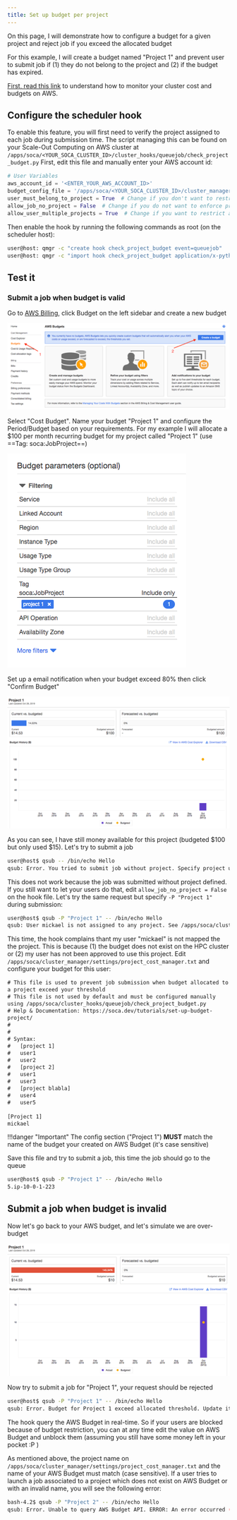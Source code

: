 ```yaml
---
title: Set up budget per project
---
```


On this page, I will demonstrate how to configure a budget for a given project and reject job if you exceed the allocated budget

For this example, I will create a budget named "Project 1" and prevent user to submit job if (1) they do not belong to the project and (2) if the budget has expired.

[First, read this link](../../budget/review-hpc-costs/) to understand how to monitor your cluster cost and budgets on AWS.

## Configure the scheduler hook

To enable this feature, you will first need to verify the project assigned to each job during submission time. The script managing this can be found on your Scale-Out Computing on AWS cluster at `/apps/soca/<YOUR_SOCA_CLUSTER_ID>/cluster_hooks/queuejob/check_project_budget.py`
First, edit this file and manually enter your AWS account id:

~~~python hl_lines="2"
# User Variables
aws_account_id = '<ENTER_YOUR_AWS_ACCOUNT_ID>'
budget_config_file = '/apps/soca/<YOUR_SOCA_CLUSTER_ID>/cluster_manager/settings/project_cost_manager.txt'
user_must_belong_to_project = True  # Change if you don't want to restrict project to a list of users
allow_job_no_project = False  # Change if you do not want to enforce project at job submission
allow_user_multiple_projects = True  # Change if you want to restrict a user to one project
~~~

Then enable the hook by running the following commands as root (on the scheduler host):

~~~bash
user@host: qmgr -c "create hook check_project_budget event=queuejob"
user@host: qmgr -c "import hook check_project_budget application/x-python default /apps/soca/<YOUR_SOCA_CLUSTER_ID>/cluster_hooks/queuejob/check_project_budget.py"
~~~

## Test it

### Submit a job when budget is valid

Go to [AWS Billing](https://aws.amazon.com/billing/home#/), click Budget on the left sidebar and create a new budget

![](../imgs/budget-7.png)

Select "Cost Budget". Name your budget "Project 1" and configure the Period/Budget based on your requirements. 
For my example I will allocate a $100 per month recurring budget for my project called "Project 1" (use ==Tag: soca:JobProject==)

![](../imgs/job-budget-1.png)

Set up a email notification when your budget exceed 80% then click "Confirm Budget"

![](../imgs/job-budget-2.png)

As you can see, I have still money available for this project (budgeted $100 but only used $15). Let's try to submit a job

~~~bash
user@host$ qsub -- /bin/echo Hello
qsub: Error. You tried to submit job without project. Specify project using -P parameter
~~~

This does not work because the job was submitted without project defined. If you still want to let your users do that, edit `allow_job_no_project = False` on the hook file. Let's try the same request but specify `-P "Project 1"` during submission:

~~~bash
user@host$ qsub -P "Project 1" -- /bin/echo Hello
qsub: User mickael is not assigned to any project. See /apps/soca/cluster_manager/settings/project_cost_manager.txt
~~~

This time, the hook complains thant my user "mickael" is not mapped the the project. This is because (1) the budget does not exist on the HPC cluster or (2) my user has not been approved to use this project.
Edit `/apps/soca/cluster_manager/settings/project_cost_manager.txt` and configure your budget for this user:

~~~hl_lines="17 18"
# This file is used to prevent job submission when budget allocated to a project exceed your threshold
# This file is not used by default and must be configured manually using /apps/soca/cluster_hooks/queuejob/check_project_budget.py
# Help & Documentation: https://soca.dev/tutorials/set-up-budget-project/
#
#
# Syntax:
#   [project 1]
#   user1
#   user2
#   [project 2]
#   user1
#   user3
#   [project blabla]
#   user4
#   user5

[Project 1]
mickael
~~~

!!!danger "Important"
    The config section ("Project 1") **MUST** match the name of the budget your created on AWS Budget (it's case sensitive)

Save this file and try to submit a job, this time the job should go to the queue

~~~bash
user@host$ qsub -P "Project 1" -- /bin/echo Hello
5.ip-10-0-1-223
~~~

## Submit a job when budget is invalid

Now let's go back to your AWS budget, and let's simulate we are over-budget

![](../imgs/job-budget-3.png)

Now try to submit a job for "Project 1", your request should be rejected
~~~bash
user@host$ qsub -P "Project 1" -- /bin/echo Hello
qsub: Error. Budget for Project 1 exceed allocated threshold. Update it on AWS Budget bash
~~~

The hook query the AWS Budget in real-time. So if your users are blocked because of budget restriction, you can at any time edit the value on AWS Budget and unblock them (assuming you still have some money left in your pocket :P )


As mentioned above, the project name on `/apps/soca/cluster_manager/settings/project_cost_manager.txt` and the name of your AWS Budget must match (case sensitive).
If a user tries to launch a job associated to a project which does not exist on AWS Budget or with an invalid name, you will see the following error:
~~~bash
bash-4.2$ qsub -P "Project 2" -- /bin/echo Hello
qsub: Error. Unable to query AWS Budget API. ERROR: An error occurred (NotFoundException) when calling the DescribeBudget operation: [Exception=NotFoundException] Failed to call DescribeBudget for [AccountId: <REDACTED_ACCOUNT_ID>] - Failed to call GetBudget for [AccountId: <REDACTED_ACCOUNT_ID>] - Unable to get budget: Project 2 - the budget doesn't exist.
~~~